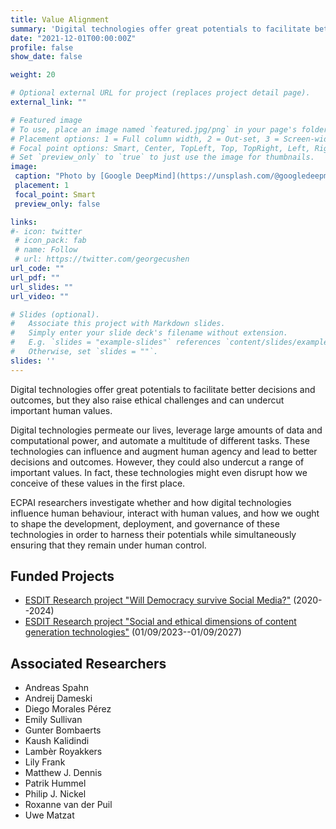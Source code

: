 ```yaml
---
title: Value Alignment
summary: 'Digital technologies offer great potentials to facilitate better decisions and outcomes, but they also raise ethical challenges and can undercut important human values. [(read more)](/project/value-alignment)' 
date: "2021-12-01T00:00:00Z"
profile: false
show_date: false

weight: 20

# Optional external URL for project (replaces project detail page).
external_link: ""

# Featured image
# To use, place an image named `featured.jpg/png` in your page's folder.
# Placement options: 1 = Full column width, 2 = Out-set, 3 = Screen-width
# Focal point options: Smart, Center, TopLeft, Top, TopRight, Left, Right, BottomLeft, Bottom, BottomRight
# Set `preview_only` to `true` to just use the image for thumbnails.
image:
 caption: "Photo by [Google DeepMind](https://unsplash.com/@googledeepmind) on [Unsplash](https://unsplash.com/photos/a-group-of-construction-tools-ZJKE4XVlKIA)"
 placement: 1
 focal_point: Smart
 preview_only: false

links:
#- icon: twitter
 # icon_pack: fab
 # name: Follow
 # url: https://twitter.com/georgecushen
url_code: ""
url_pdf: ""
url_slides: ""
url_video: ""

# Slides (optional).
#   Associate this project with Markdown slides.
#   Simply enter your slide deck's filename without extension.
#   E.g. `slides = "example-slides"` references `content/slides/example-slides.md`.
#   Otherwise, set `slides = ""`.
slides: ''
---
```


Digital technologies offer great potentials to facilitate better decisions and outcomes, but they also raise ethical challenges and can undercut important human values. 

Digital technologies permeate our lives, leverage large amounts of data and computational power, and automate a multitude of different tasks. These technologies can influence and augment human agency and lead to better decisions and outcomes. However, they could also undercut a range of important values. In fact, these technologies might even disrupt how we conceive of these values in the first place. 

ECPAI researchers investigate whether and how digital technologies influence human behaviour, interact with human values, and how we ought to shape the development, deployment, and governance of these technologies in order to harness their potentials while simultaneously ensuring that they remain under human control. 

## Funded Projects
- [ESDIT Research project "Will Democracy survive Social Media?"](https://www.esdit.nl/line-or-track/future-fair-free-society/) (2020--2024)
- [ESDIT Research project "Social and ethical dimensions of content generation technologies"](https://www.esdit.nl/line-or-track/future-fair-free-society/) (01/09/2023--01/09/2027)

## Associated Researchers

- Andreas Spahn
- Andreij Dameski 
- Diego Morales Pérez
- Emily Sullivan
- Gunter Bombaerts
- Kaush Kalidindi
- Lambèr Royakkers
- Lily Frank
- Matthew J. Dennis
- Patrik Hummel
- Philip J. Nickel
- Roxanne van der Puil
- Uwe Matzat